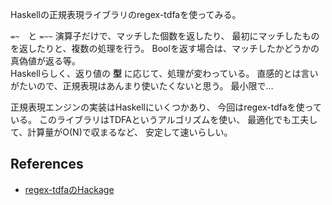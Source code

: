 Haskellの正規表現ライブラリのregex-tdfaを使ってみる。

`=~`　と `=~~` 演算子だけで、マッチした個数を返したり、
最初にマッチしたものを返したりと、複数の処理を行う。
Boolを返す場合は、マッチしたかどうかの真偽値が返る等。  
Haskellらしく、返り値の **型** に応じて、処理が変わっている。
直感的とは言いがたいので、正規表現はあんまり使いたくないと思う。
最小限で…

正規表現エンジンの実装はHaskellにいくつかあり、
今回はregex-tdfaを使っている。
このライブラリはTDFAというアルゴリズムを使い、
最適化でも工夫して、計算量がO(N)で収まるなど、
安定して速いらしい。

## References
- [regex-tdfaのHackage](https://hackage.haskell.org/package/regex-tdfa-1.2.2/docs/Text-Regex-TDFA.html)
